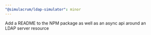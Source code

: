 ```yaml
---
"@simulacrum/ldap-simulator": minor
---
```

Add a README to the NPM package as well as an async api around an LDAP server
resource
